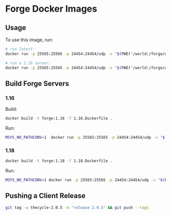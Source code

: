 Forge Docker Images
===

## Usage

To use this image, run:

```sh
# run latest:
docker run -p 25565:25565 -p 24454:24454/udp -v "$(PWD)"/world:/forge/world kgrubb/forge

# run a 1.16 server:
docker run -p 25565:25565 -p 24454:24454/udp -v "$(PWD)"/world:/forge/world kgrubb/forge:1.16
```

## Build Forge Servers

### 1.16

Build:
```sh
docker build -t forge:1.16 -f 1.16.Dockerfile .
```

Run:
```sh
MSYS_NO_PATHCONV=1  docker run -p 25565:25565 -p 24454:24454/udp -v "$(PWD)"/world:/forge/world forge:1.16
```

### 1.18

```sh
docker build -t forge:1.18 -f 1.18.Dockerfile .
```

Run:
```sh
MSYS_NO_PATHCONV=1 docker run -p 25565:25565 -p 24454:24454/udp -v "$(PWD)"/world:/forge/world forge:1.18
```

## Pushing a Client Release

```sh
git tag -a thecycle-2.0.5 -m "release 2.0.5" && git push --tags
```